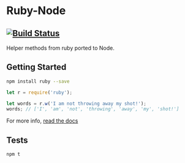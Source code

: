 # Ruby-Node
[![Build Status](https://travis-ci.org/crookedneighbor/ruby-node.svg?branch=master)](https://travis-ci.org/crookedneighbor/ruby-node)
---

Helper methods from ruby ported to Node.

## Getting Started

```bash
npm install ruby --save
```

```js
let r = require('ruby');

let words = r.w('I am not throwing away my shot!');
words; // ['I', 'am', 'not', 'throwing', 'away', 'my', 'shot!']
```

For more info, [read the docs](http://crookedneighbor.github.io/ruby-node/)

## Tests

```bash
npm t
```
